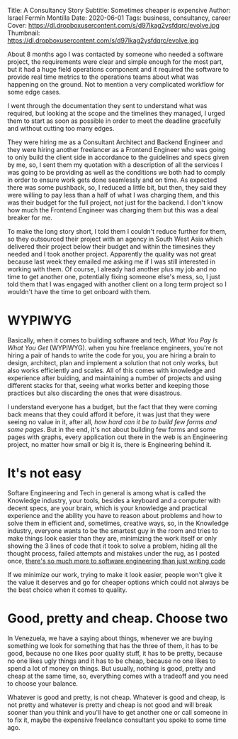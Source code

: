 Title: A Consultancy Story
Subtitle: Sometimes cheaper is expensive
Author: Israel Fermín Montilla
Date: 2020-06-01
Tags: business, consultancy, career
Cover: https://dl.dropboxusercontent.com/s/d97lkag2ysfdqrc/evolve.jpg
Thumbnail: https://dl.dropboxusercontent.com/s/d97lkag2ysfdqrc/evolve.jpg

About 8 months ago I was contacted by someone who needed a software project,
the requirements were clear and simple enough for the most part, but it had a huge 
field operations component and it required the software to provide real time metrics 
to the operations teams about what was happening on the ground. Not to mention a very 
complicated workflow for some edge cases.

I went through the documentation they sent to understand what was required, but looking 
at the scope and the timelines they managed, I urged them to start as soon as possible in
order to meet the deadline gracefully and without cutting too many edges.

They were hiring me as a Consultant Architect and Backend Engineer and they were hiring
another freelancer as a Frontend Engineer who was going to only build the client side
in accordance to the guidelines and specs given by me, so, I sent them my quotation with
a description of all the services I was going to be providing as well as the conditions
we both had to comply in order to ensure work gets done seamlessly and on time. As expected
there was some pushback, so, I reduced a little bit, but then, they said they were willing to pay
less than a half of what I was charging them, and this was their budget for the full project,
not just for the backend. I don't know how much the Frontend Engineer was charging them but
this was a deal breaker for me.

To make the long story short, I told them I couldn't reduce further for them, so they outsourced
their project with an agency in South West Asia which delivered their project below their budget
and within the timesines they needed and I took another project. Apparently the quality was not 
great because last week they emailed me asking me if I was still interested in working with them.
Of course, I already had another plus my job and no time to get another one, potentially fixing
someone else's mess, so, I just told them that I was engaged with another client on a long term
project so I wouldn't have the time to get onboard with them.

# WYPIWYG
Basically, when it comes to building software and tech, *What You Pay Is What You Get* (WYPIWYG).
when you hire freelance engineers, you're not hiring a pair of hands to write the code for you,
you are hiring a brain to design, architect, plan and implement a solution that not only works,
but also works efficiently and scales. All of this comes with knowledge and experience after buiding,
and maintaining a number of projects and using different stacks for that, seeing what works better
and keeping those practices but also discarding the ones that were disastrous. 

I understand everyone has a budget, but the fact that they were coming back means that they could
afford it before, it was just that they were seeing no value in it, after all, *how hard can it be
to build few forms and some pages*. But in the end, it's not about building few forms and some
pages with graphs, every application out there in the web is an Engineering project, no matter
how small or big it is, there is Engineering behind it.

# It's not easy
Softare Engineering and Tech in general is among what is called the Knowledge industry, your tools,
besides a keyboard and a computer with decent specs, are your brain, which is your knowledge and
practical experience and the ability you have to reason about problems and how to solve them in
efficient and, sometimes, creative ways, so, in the Knowledge industry, everyone wants to be the
smartest guy in the room and tries to make things look easier than they are, minimizing the work
itself or only showing the 3 lines of code that it took to solve a problem, hiding all the thought
process, failed attempts and mistakes under the rug, as I posted once, [there's so much more to
software engineering than just writing code]()

If we minimize our work, trying to make it look easier, people won't give it the value it deserves
and go for cheaper options which could not always be the best choice when it comes to quality.

# Good, pretty and cheap. Choose two
In Venezuela, we have a saying about things, whenever we are buying something we look for something that
has the three of them, it has to be good, because no one likes poor quality stuff, it has to be pretty,
because no one likes ugly things and it has to be cheap, because no one likes to spend a lot of money
on things. But usually, nothing is good, pretty and cheap at the same time, so, everything comes with a
tradeoff and you need to choose your balance.

Whatever is good and pretty, is not cheap. Whatever is good and cheap, is not pretty and whatever is
pretty and cheap is not good and will break sooner than you think and you'll have to get another one
or call someone in to fix it, maybe the expensive freelance consultant you spoke to some time ago.
